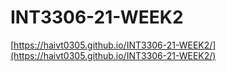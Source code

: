 # INT3306-21-WEEK2

[https://haivt0305.github.io/INT3306-21-WEEK2/](https://haivt0305.github.io/INT3306-21-WEEK2/)
